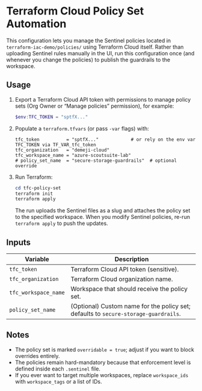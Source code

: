 # Terraform Cloud Policy Set Automation

This configuration lets you manage the Sentinel policies located in `terraform-iac-demo/policies/` using Terraform Cloud itself. Rather than uploading Sentinel rules manually in the UI, run this configuration once (and whenever you change the policies) to publish the guardrails to the workspace.

## Usage

1. Export a Terraform Cloud API token with permissions to manage policy sets (Org Owner or “Manage policies” permission), for example:
   ```powershell
   $env:TFC_TOKEN = "sptfX..."
   ```

2. Populate a `terraform.tfvars` (or pass `-var` flags) with:
   ```hcl
   tfc_token          = "sptfX..."            # or rely on the env var TFC_TOKEN via TF_VAR_tfc_token
   tfc_organization   = "demeji-cloud"
   tfc_workspace_name = "azure-scoutsuite-lab"
   # policy_set_name  = "secure-storage-guardrails"  # optional override
   ```

3. Run Terraform:
   ```powershell
   cd tfc-policy-set
   terraform init
   terraform apply
   ```

   The run uploads the Sentinel files as a slug and attaches the policy set to the specified workspace. When you modify Sentinel policies, re-run `terraform apply` to push the updates.

## Inputs

| Variable | Description |
|----------|-------------|
| `tfc_token` | Terraform Cloud API token (sensitive). |
| `tfc_organization` | Terraform Cloud organization name. |
| `tfc_workspace_name` | Workspace that should receive the policy set. |
| `policy_set_name` | (Optional) Custom name for the policy set; defaults to `secure-storage-guardrails`. |

## Notes

- The policy set is marked `overridable = true`; adjust if you want to block overrides entirely.
- The policies remain hard-mandatory because that enforcement level is defined inside each `.sentinel` file.
- If you ever want to target multiple workspaces, replace `workspace_ids` with `workspace_tags` or a list of IDs.
